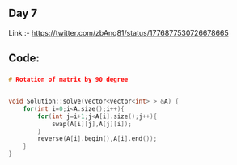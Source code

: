 ## Day 7
Link :-  https://twitter.com/zbAnq81/status/1776877530726678665

## Code:

###

```c++
# Rotation of matrix by 90 degree


void Solution::solve(vector<vector<int> > &A) {
    for(int i=0;i<A.size();i++){
        for(int j=i+1;j<A[i].size();j++){
            swap(A[i][j],A[j][i]);
        }
        reverse(A[i].begin(),A[i].end());
    }
}


```
